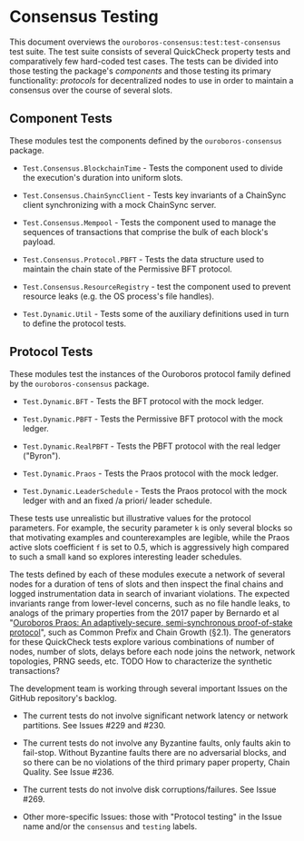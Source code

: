 # Consensus Testing

This document overviews the `ouroboros-consensus:test:test-consensus` test
suite. The test suite consists of several QuickCheck property tests and
comparatively few hard-coded test cases. The tests can be divided into those
testing the package's _components_ and those testing its primary functionality:
_protocols_ for decentralized nodes to use in order to maintain a consensus
over the course of several slots.

## Component Tests

These modules test the components defined by the `ouroboros-consensus` package.

  * `Test.Consensus.BlockchainTime` - Tests the component used to divide the
    execution's duration into uniform slots.

  * `Test.Consensus.ChainSyncClient` - Tests key invariants of a ChainSync
    client synchronizing with a mock ChainSync server.

  * `Test.Consensus.Mempool` - Tests the component used to manage the sequences
    of transactions that comprise the bulk of each block's payload.

  * `Test.Consensus.Protocol.PBFT` - Tests the data structure used to maintain
    the chain state of the Permissive BFT protocol.

  * `Test.Consensus.ResourceRegistry` - test the component used to prevent
    resource leaks (e.g. the OS process's file handles).

  * `Test.Dynamic.Util` - Tests some of the auxiliary definitions used in turn
    to define the protocol tests.

## Protocol Tests

These modules test the instances of the Ouroboros protocol family defined by
the `ouroboros-consensus` package.

  * `Test.Dynamic.BFT` - Tests the BFT protocol with the mock ledger.

  * `Test.Dynamic.PBFT` - Tests the Permissive BFT protocol with the mock ledger.

  * `Test.Dynamic.RealPBFT` - Tests the PBFT protocol with the real ledger
    ("Byron").

  * `Test.Dynamic.Praos` - Tests the Praos protocol with the mock ledger.

  * `Test.Dynamic.LeaderSchedule` - Tests the Praos protocol with the mock
    ledger with and an fixed /a priori/ leader schedule.

These tests use unrealistic but illustrative values for the protocol
parameters. For example, the security parameter `k` is only several blocks so
that motivating examples and counterexamples are legible, while the Praos
active slots coefficient `f` is set to 0.5, which is aggressively high compared
to such a small `k`and so explores interesting leader schedules.

The tests defined by each of these modules execute a network of several nodes
for a duration of tens of slots and then inspect the final chains and logged
instrumentation data in search of invariant violations. The expected invariants
range from lower-level concerns, such as no file handle leaks, to analogs of
the primary properties from the 2017 paper by Bernardo et al "[Ouroboros Praos:
An adaptively-secure, semi-synchronous proof-of-stake
protocol](https://eprint.iacr.org/2017/573/20171115:001835)", such as Common
Prefix and Chain Growth (§2.1). The generators for these QuickCheck tests
explore various combinations of number of nodes, number of slots, delays before
each node joins the network, network topologies, PRNG seeds, etc. TODO How to
characterize the synthetic transactions?

The development team is working through several important Issues on the GitHub
repository's backlog.

  * The current tests do not involve significant network latency or network
    partitions. See Issues #229 and #230.

  * The current tests do not involve any Byzantine faults, only faults akin to
    fail-stop. Without Byzantine faults there are no adversarial blocks, and so
    there can be no violations of the third primary paper property, Chain
    Quality. See Issue #236.

  * The current tests do not involve disk corruptions/failures. See Issue #269.

  * Other more-specific Issues: those with "Protocol testing" in the Issue name
    and/or the `consensus` and `testing` labels.
